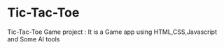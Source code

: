 # Tic-Tac-Toe
Tic-Tac-Toe Game project : It is a Game app using HTML,CSS,Javascript and Some AI tools
